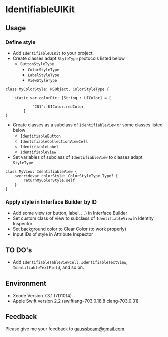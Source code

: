 # IdentifiableUIKit


## Usage

### Define style
* Add `IdentifiableUIKit` to your project.
* Create classes adapt `StyleType` protocols listed below
  * `ButtonStyleType`
	* `ColorStyleType`
	* `LabelStyleType`
	* `ViewStyleType`  

```
class MyColorStyle: NSObject, ColorStyleType {
    
    static var colorDic: [String : UIColor] = [
        
			"C01": UIColor.redColor
		]
}
```

* Create classes as a subclass of `IdentifiableView` or some classes listed below
	* `IdentifiableButton`
	* `IdentifiableCollectionViewCell`
	* `IdentifiableLabel`
	* `IdentifiableView`
* Set variables of subclass of `IdentifiableView` to classes adapt `StyleType`

```
class MyView: IdentifiableView {
	overridevar colorStyle: ColorStyleType.Type? {
		returnMyColorStyle.self
	}
}
```

### Apply style in Interface Builder by ID
* Add some view (or button, label, …) in Interface Builder
* Set custom class of view to subclass of `IdentifiableView` in Identity Inspector
* Set background color to Clear Color (to work properly)
* Input IDs of style in Attribute Inspector


## TO DO's

* Add `IdentifiableTableViewCell`, `IdentifiableTextView`, `IdentifiableTextField`, and so on.


## Environment

* Xcode Version 7.3.1 (7D1014)
* Apple Swift version 2.2 (swiftlang-703.0.18.8 clang-703.0.31)


## Feedback

Please give me your feedback to gaussbeam@gmail.com.
